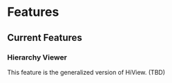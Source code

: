 # Features

## Current Features

### Hierarchy Viewer

This feature is the generalized version of HiView.
(TBD)
